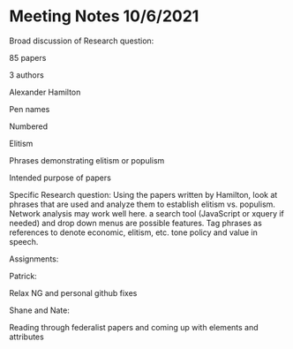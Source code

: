 # Meeting Notes 10/6/2021

Broad discussion of Research question:

85 papers 

3 authors

Alexander Hamilton

Pen names

Numbered

Elitism

Phrases demonstrating elitism or populism

Intended purpose of papers

Specific Research question:
Using the papers written by Hamilton, look at phrases that are used and analyze them to establish elitism vs. populism. Network analysis may work well here. a search tool (JavaScript or xquery if needed) and drop down menus are possible features. Tag phrases as references to denote economic, elitism, etc. tone policy and value in speech.


Assignments:

Patrick:

Relax NG and personal github fixes

Shane and Nate:

Reading through federalist papers and coming up with elements and attributes